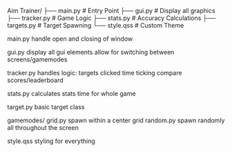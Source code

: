 Aim Trainer/
├── main.py         # Entry Point
├── gui.py          # Display all graphics
├── tracker.py      # Game Logic
├── stats.py        # Accuracy Calculations
├── targets.py      # Target Spawning
└── style.qss       # Custom Theme

main.py
    handle open and closing of window

gui.py
    display all gui elements
    allow for switching between screens/gamemodes

tracker.py
    handles logic:
        targets clicked
        time ticking
        compare scores/leaderboard

stats.py
    calculates stats
        time for whole game

target.py
    basic target class

gamemodes/
    grid.py
        spawn within a center grid
    random.py
        spawn randomly all throughout the screen

style.qss
    styling for everything